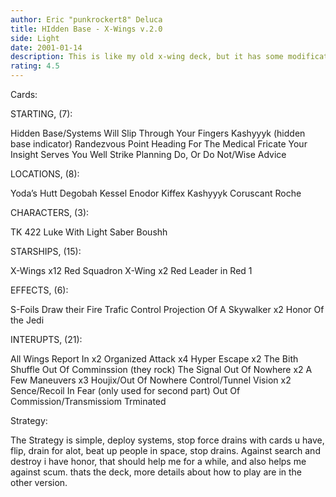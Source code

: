 ```yaml
---
author: Eric "punkrockert8" Deluca
title: HIdden Base - X-Wings v.2.0
side: Light
date: 2001-01-14
description: This is like my old x-wing deck, but it has some modifications so that it works better.
rating: 4.5
---
```

Cards: 

STARTING, (7):

Hidden Base/Systems Will Slip Through Your Fingers
Kashyyyk (hidden base indicator)
Randezvous Point
Heading For The Medical Fricate
Your Insight Serves You Well
Strike Planning
Do, Or Do Not/Wise Advice

LOCATIONS, (8):

Yoda&#8217;s Hutt
Degobah
Kessel
Enodor
Kiffex
Kashyyyk
Coruscant
Roche

CHARACTERS, (3):

TK 422
Luke With Light Saber
Boushh

STARSHIPS, (15):

X-Wings x12
Red Squadron X-Wing x2
Red Leader in Red 1

EFFECTS, (6):

S-Foils
Draw their Fire
Trafic Control
Projection Of A Skywalker x2
Honor Of the Jedi

INTERUPTS, (21):

All Wings Report In x2
Organized Attack x4
Hyper Escape x2
The Bith Shuffle
Out Of Comminssion (they rock)
The Signal
Out Of Nowhere x2
A Few Maneuvers x3
Houjix/Out Of Nowhere
Control/Tunnel Vision x2
Sence/Recoil In Fear (only used for second part)
Out Of Commission/Transmissiom Trminated 

Strategy: 

The Strategy is simple, deploy systems, stop force drains with cards u have, flip, drain for alot, beat up people in space, stop drains.
Against search and destroy i have honor, that should help me for a while, and also helps me against scum. thats the deck, more details about how to play are in the other version. 